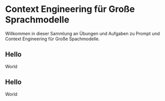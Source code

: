 # Context Engineering für Große Sprachmodelle

Willkommen in dieser Sammlung an Übungen und Aufgaben zu Prompt und Context Engineering für Große Spachmodelle.

## Hello

World

## Hello

World
